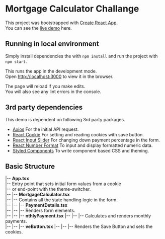 # Mortgage Calculator Challange

This project was bootstrapped with [Create React App](https://github.com/facebook/create-react-app).\
You can see the [live demo](https://ebuyuran.github.io/mortgage-calculator/) here.

## Running in local environment

Simply install dependencies the with `npm install` and run the project with `npm start`.

This runs the app in the development mode.\
Open [http://localhost:3000](http://localhost:3000) to view it in the browser.

The page will reload if you make edits.\
You will also see any lint errors in the console.

## 3rd party dependencies

This demo is dependent on following 3rd party packages.

* [Axios](https://www.npmjs.com/package/axios)
For the initial API request.
* [React Cookie](https://www.npmjs.com/package/react-cookie)
For setting and reading cookies with save button.
* [React Input Slider](https://www.npmjs.com/package/react-input-slider)
For changing down payment percentage in the form.
* [React Number Format](https://www.npmjs.com/package/react-number-format)
To input and display formatted numeric data.
* [Styled Components](https://styled-components.com/)
To write component based CSS and theming.

## Basic Structure

|-- __App.tsx__\
|-- Entry point that sets initial form values from a cookie\
|-- or end-point with the theme-switcher.\
|-- |-- __MortgageCalculator.tsx__\
|-- |-- Contains all the state handling logic in the form.\
|-- |-- |-- __PaymentDetails.tsx__\
|-- |-- |-- Renders form elements.\
|-- |-- |-- __nthlyPayment.tsx__
|-- |-- |-- Calculates and renders monthly payments.\
|-- |-- |-- __veButton.tsx__
|-- |-- |-- Renders the Save Button and sets the cookies.
